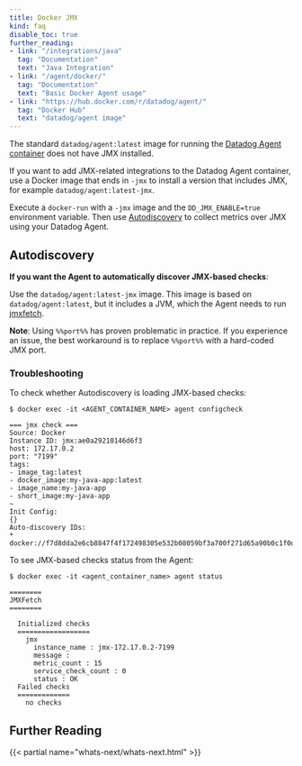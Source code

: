 ```yaml
---
title: Docker JMX
kind: faq
disable_toc: true
further_reading:
- link: "/integrations/java"
  tag: "Documentation"
  text: "Java Integration"
- link: "/agent/docker/"
  tag: "Documentation"
  text: "Basic Docker Agent usage"
- link: "https://hub.docker.com/r/datadog/agent/"
  tag: "Docker Hub"
  text: "datadog/agent image"
---
```


The standard `datadog/agent:latest` image for running the [Datadog Agent container][1] does not have JMX installed.

If you want to add JMX-related integrations to the Datadog Agent container, use a Docker image that ends in `-jmx` to install a version that includes JMX, for example `datadog/agent:latest-jmx`.

Execute a `docker-run` with a `-jmx` image and the `DD_JMX_ENABLE=true` environment variable. Then use [Autodiscovery][2] to collect metrics over JMX using your Datadog Agent.

## Autodiscovery

**If you want the Agent to automatically discover JMX-based checks**:

Use the `datadog/agent:latest-jmx` image. This image is based on `datadog/agent:latest`, but it includes a JVM, which the Agent needs to run [jmxfetch][3].

**Note**: Using `%%port%%` has proven problematic in practice. If you experience an issue, the best workaround is to replace `%%port%%` with a hard-coded JMX port.

### Troubleshooting

To check whether Autodiscovery is loading JMX-based checks:

```
$ docker exec -it <AGENT_CONTAINER_NAME> agent configcheck

=== jmx check ===
Source: Docker
Instance ID: jmx:ae0a29210146d6f3
host: 172.17.0.2
port: "7199"
tags:
- image_tag:latest
- docker_image:my-java-app:latest
- image_name:my-java-app
- short_image:my-java-app
~
Init Config:
{}
Auto-discovery IDs:
* docker://f7d8dda2e6cb8847f4f172498305e532b08059bf3a700f271d65a90b0c1f0d33
```

To see JMX-based checks status from the Agent:

```
$ docker exec -it <agent_container_name> agent status

========
JMXFetch
========

  Initialized checks
  ==================
    jmx
      instance_name : jmx-172.17.0.2-7199
      message :
      metric_count : 15
      service_check_count : 0
      status : OK
  Failed checks
  =============
    no checks
```

## Further Reading

{{< partial name="whats-next/whats-next.html" >}}

[1]: https://app.datadoghq.com/account/settings#agent/docker
[2]: /agent/autodiscovery
[3]: https://github.com/DataDog/jmxfetch
